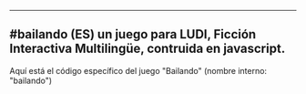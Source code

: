 
------------------------------------------------------------------------
#bailando (ES) un juego para LUDI, Ficción Interactiva Multilingüe, contruida en javascript.
------------------------------------------------------------------------

Aquí está el código específico del juego "Bailando" (nombre interno: "bailando")

